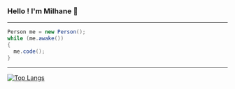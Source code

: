 ### Hello ! I'm **Milhane** 👋
---
```cs
Person me = new Person();
while (me.awake())
{
  me.code();
}
```
---
[![Top Langs](https://github-readme-stats.vercel.app/api/top-langs/?username=chmilhane&layout=compact&langs_count=20)](https://github.com/anuraghazra/github-readme-stats)
